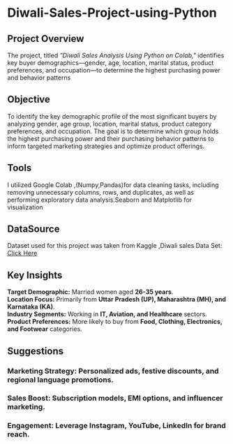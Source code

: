 # Diwali-Sales-Project-using-Python

## Project Overview 
The project, titled *"Diwali Sales Analysis Using Python on Colab,"*  identifies key buyer demographics—gender, age, location, marital status, product preferences, and occupation—to determine the highest purchasing power and behavior patterns

## Objective 
To identify the key demographic profile of the most significant buyers by analyzing gender, age group, location, marital status, product category preferences, and occupation. The goal is to determine which group holds the highest purchasing power and their purchasing behavior patterns to inform targeted marketing strategies and optimize product offerings.

## Tools 
I utilized Google Colab ,(Numpy,Pandas)for data cleaning tasks, including removing unnecessary columns, rows, and duplicates, as well as performing exploratory data analysis.Seaborn and Matplotlib for visualization

## DataSource

Dataset used for this project was taken from Kaggle ,Diwali sales Data Set: [Click Here](https://github.com/Zaki1203/Diwali-Sales-Project-using-Python)

## Key Insights
 **Target Demographic:** Married women aged **26-35 years**.  
 **Location Focus:** Primarily from **Uttar Pradesh (UP), Maharashtra (MH), and Karnataka (KA)**.  
 **Industry Segments:** Working in **IT, Aviation, and Healthcare** sectors.  
 **Product Preferences:** More likely to buy from **Food, Clothing, Electronics, and Footwear** categories.  

## Suggestions

### Marketing Strategy: Personalized ads, festive discounts, and regional language promotions.
### Sales Boost: Subscription models, EMI options, and influencer marketing.
### Engagement: Leverage Instagram, YouTube, LinkedIn for brand reach.

